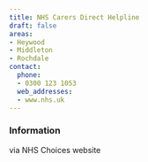 ```yaml
---
title: NHS Carers Direct Helpline
draft: false
areas:
- Heywood
- Middleton
- Rochdale
contact:
  phone:
  - 0300 123 1053
  web_addresses:
  - www.nhs.uk
---
```


### Information
via NHS Choices website

